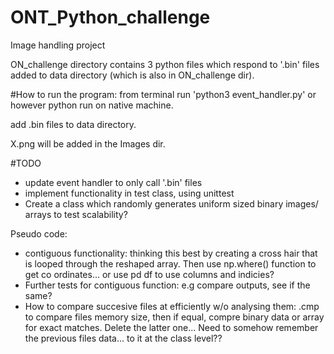 # ONT_Python_challenge
 Image handling project

ON_challenge directory contains 3 python files which respond to '.bin' files added to data directory (which is also in ON_challenge dir). 

#How to run the program:
from terminal run 'python3 event_handler.py' or however python run on native machine. 

add .bin files to data directory. 

X.png will be added in the Images dir. 

#TODO
- update event handler to only call '.bin' files 
- implement functionality in test class, using unittest
- Create a class which randomly generates uniform sized binary images/ arrays to test scalability?

Pseudo code:
- contiguous functionality: thinking this best by creating a cross hair that is looped through the reshaped array. Then use np.where() function to get co ordinates... or use pd df to use columns and indicies?
- Further tests for contiguous function: e.g compare outputs, see if the same? 
- How to compare succesive files at efficiently w/o analysing them: .cmp to compare files memory size, then if equal, compre binary data or array for exact matches. Delete the latter one... Need to somehow remember the previous files data... to it at the class level??
